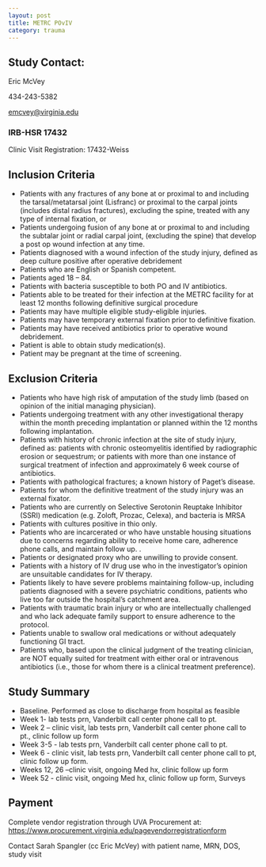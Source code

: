 ```yaml
---
layout: post
title: METRC POvIV
category: trauma
---
```


## Study Contact:  
Eric McVey

434-243-5382

emcvey@virginia.edu

### IRB-HSR 17432
Clinic Visit Registration:
17432-Weiss

##  Inclusion Criteria
- Patients with any fractures of any bone at or proximal to and including the tarsal/metatarsal joint (Lisfranc) or proximal to the carpal joints (includes distal radius fractures), excluding the spine, treated with any type of internal fixation, or
- Patients undergoing fusion of any bone at or proximal to and including the subtalar joint or radial carpal joint, (excluding the spine) that develop a post op wound infection at any time.
- Patients diagnosed with a wound infection of the study injury, defined as deep culture positive after operative debridement
- Patients who are English or Spanish competent.
- Patients aged 18 – 84.
- Patients with bacteria susceptible to both PO and IV antibiotics.
- Patients able to be treated for their infection at the METRC facility for at least 12 months following definitive surgical procedure
- Patients may have multiple eligible study-eligible injuries.
- Patients may have temporary external fixation prior to definitive fixation.
- Patients may have received antibiotics prior to operative wound debridement.
- Patient is able to obtain study medication(s).
- Patient may be pregnant at the time of screening.

##  Exclusion Criteria

- Patients who have high risk of amputation of the study limb (based on opinion of the initial managing physician).
- Patients undergoing treatment with any other investigational therapy within the month preceding implantation or planned within the 12 months following implantation.
- Patients with history of chronic infection at the site of study injury, defined as: patients with chronic osteomyelitis identified by radiographic erosion or sequestrum; or patients with more than one instance of surgical treatment of infection and approximately 6 week course of antibiotics.
- Patients with pathological fractures; a known history of Paget’s disease.
- Patients for whom the definitive treatment of the study injury was an external fixator.
- Patients who are currently on Selective Serotonin Reuptake Inhibitor (SSRI) medication (e.g. Zoloft, Prozac, Celexa), and bacteria is MRSA
- Patients with cultures positive in thio only.
- Patients who are incarcerated or who have unstable housing situations due to concerns regarding ability to receive home care, adherence phone calls, and maintain follow up. .
- Patients or designated proxy who are unwilling to provide consent.
- Patients with a history of IV drug use who in the investigator’s opinion are unsuitable candidates for IV therapy.
- Patients likely to have severe problems maintaining follow-up, including patients diagnosed with a severe psychiatric conditions, patients who live too far outside the hospital’s catchment area.
- Patients with traumatic brain injury or who are intellectually challenged and who lack adequate family support to ensure adherence to the protocol.
- Patients unable to swallow oral medications or without adequately functioning GI tract.
- Patients who, based upon the clinical judgment of the treating clinician, are NOT equally suited for treatment with either oral or intravenous antibiotics (i.e., those for whom there is a clinical treatment preference).

## Study Summary

- Baseline.  Performed as close to discharge from hospital as feasible
- Week 1- lab tests prn, Vanderbilt call center phone call to pt.
- Week 2 – clinic visit, lab tests prn, Vanderbilt call center phone call to pt., clinic follow up form
- Week 3-5 - lab tests prn, Vanderbilt call center phone call to pt.
- Week 6 - clinic visit, lab tests prn, Vanderbilt call center phone call to pt, clinic follow up form.
- Weeks 12, 26 –clinic visit, ongoing Med hx, clinic follow up form
- Week 52 -  clinic visit, ongoing Med hx, clinic follow up form, Surveys


## Payment

Complete vendor registration through UVA Procurement at: https://www.procurement.virginia.edu/pagevendorregistrationform

Contact Sarah Spangler (cc Eric McVey) with patient name, MRN, DOS, study visit
